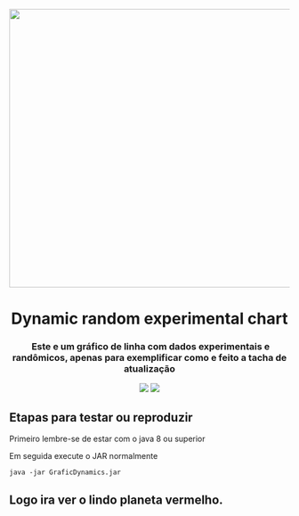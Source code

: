 
<p align="center"><img src="fundo/logo.jpg" height="500" width="900"></p>

<h1 align="center">Dynamic random experimental chart</h1>

<h3 align="center"> Este e um gráfico de linha com dados experimentais e randômicos, apenas para exemplificar como e feito a tacha de atualização</h3>

<p align="center">
  <a href="https://github.com/Mario23junior/Dynamic-random-experimental-chart/actions/workflows/maven.yml
"><img src="https://github.com/Mario23junior/Dynamic-random-experimental-chart/actions/workflows/maven.yml/badge.svg"></a>
<a href="https://en.wikipedia.org/wiki/Representational_state_transfer"><img src="https://img.shields.io/badge/interface%20-build-green.svg"></a>
</p>


## Etapas para testar ou reproduzir

Primeiro lembre-se de estar com o java 8 ou superior 

Em seguida execute o JAR normalmente 
 
```
java -jar GraficDynamics.jar
```

## Logo ira ver o lindo planeta vermelho.
